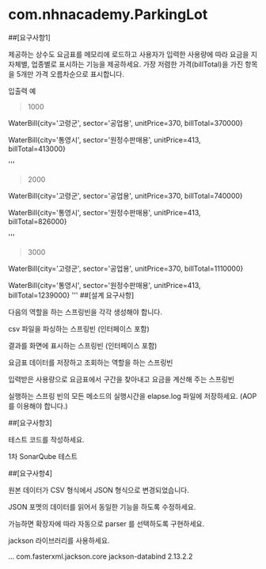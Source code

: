 # com.nhnacademy.ParkingLot
##[요구사항1]

제공하는 상수도 요금표를 메모리에 로드하고 사용자가 입력한 사용량에 따라 요금을 지자체별, 업종별로 표시하는 기능을 제공하세요.
가장 저렴한 가격(billTotal)을 가진 항목을 5개만 가격 오름차순으로 표시합니다.

입출력 예

> 1000

WaterBill{city='고령군', sector='공업용', unitPrice=370, billTotal=370000}

WaterBill{city='통영시', sector='원정수판매용', unitPrice=413, billTotal=413000}

'''
> 2000

WaterBill{city='고령군', sector='공업용', unitPrice=370, billTotal=740000}

WaterBill{city='통영시', sector='원정수판매용', unitPrice=413, billTotal=826000}

'''

> 3000

WaterBill{city='고령군', sector='공업용', unitPrice=370, billTotal=1110000}

WaterBill{city='통영시', sector='원정수판매용', unitPrice=413, billTotal=1239000}
'''
##[설계 요구사항]

다음의 역할을 하는 스프링빈을 각각 생성해야 합니다.

csv 파일을 파싱하는 스프링빈 (인터페이스 포함)

결과를 화면에 표시하는 스프링빈 (인터페이스 포함)

요금표 데이터를 저장하고 조회하는 역할을 하는 스프링빈

입력받은 사용량으로 요금표에서 구간을 찾아내고 요금을 계산해 주는 스프링빈

실행하는 스프링 빈의 모든 메소드의 실행시간을 elapse.log 파일에 저장하세요. (AOP 를 이용해야 합니다.)

##[요구사항3]

테스트 코드를 작성하세요.

1차 SonarQube 테스트

##[요구사항4]

원본 데이터가 CSV 형식에서 JSON 형식으로 변경되었습니다.

JSON 포멧의 데이터를 읽어서 동일한 기능을 하도록 수정하세요.

가능하면 확장자에 따라 자동으로 parser 를 선택하도록 구현하세요.

jackson 라이브러리를 사용하세요.

<dependencies>
    ...
    <dependency>
        <groupId>com.fasterxml.jackson.core</groupId>
        <artifactId>jackson-databind</artifactId>
        <version>2.13.2.2</version>
    </dependency>
<dependencies>
